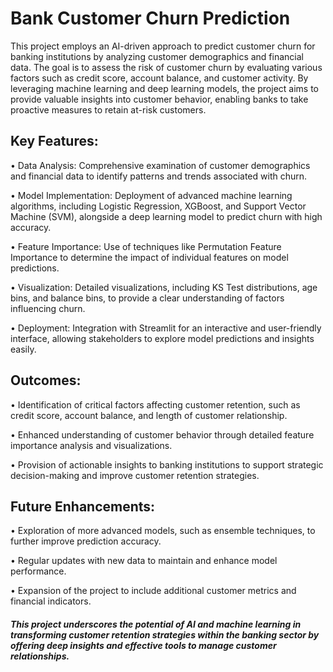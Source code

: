 # Bank Customer Churn Prediction
This project employs an AI-driven approach to predict customer churn for banking institutions by analyzing customer demographics and financial data. The goal is to assess the risk of customer churn by evaluating various factors such as credit score, account balance, and customer activity. By leveraging machine learning and deep learning models, the project aims to provide valuable insights into customer behavior, enabling banks to take proactive measures to retain at-risk customers.

## Key Features:
• Data Analysis: Comprehensive examination of customer demographics and financial data to identify patterns and trends associated with churn.

• Model Implementation: Deployment of advanced machine learning algorithms, including Logistic Regression, XGBoost, and Support Vector Machine (SVM), alongside a deep learning model to predict churn with high accuracy.

• Feature Importance: Use of techniques like Permutation Feature Importance to determine the impact of individual features on model predictions.

• Visualization: Detailed visualizations, including KS Test distributions, age bins, and balance bins, to provide a clear understanding of factors influencing churn.

• Deployment: Integration with Streamlit for an interactive and user-friendly interface, allowing stakeholders to explore model predictions and insights easily.

## Outcomes:
• Identification of critical factors affecting customer retention, such as credit score, account balance, and length of customer relationship.

• Enhanced understanding of customer behavior through detailed feature importance analysis and visualizations.

• Provision of actionable insights to banking institutions to support strategic decision-making and improve customer retention strategies.

## Future Enhancements:
• Exploration of more advanced models, such as ensemble techniques, to further improve prediction accuracy.

• Regular updates with new data to maintain and enhance model performance.

• Expansion of the project to include additional customer metrics and financial indicators.


##### This project underscores the potential of AI and machine learning in transforming customer retention strategies within the banking sector by offering deep insights and effective tools to manage customer relationships.
